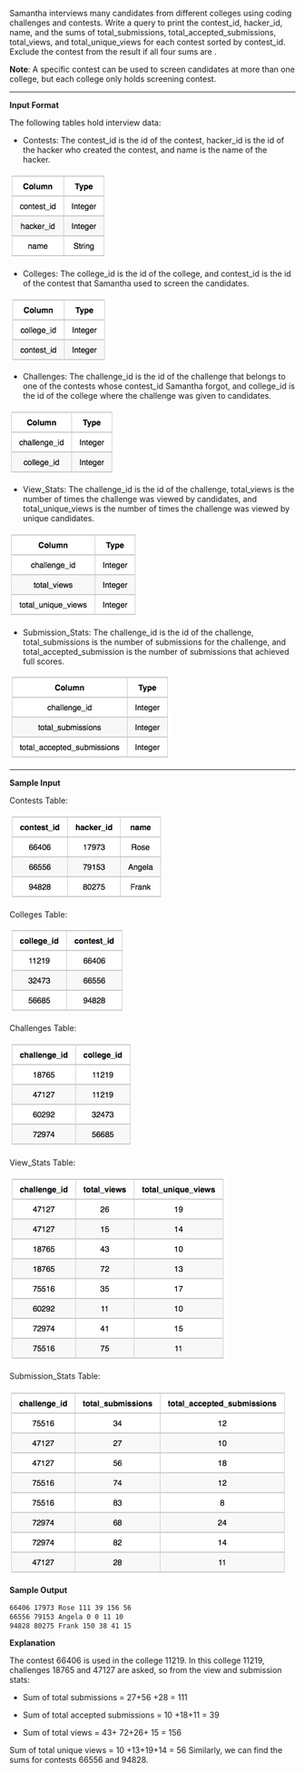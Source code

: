 Samantha interviews many candidates from different colleges using coding
challenges and contests. Write a query to print the contest_id, hacker_id,
name, and the sums of total_submissions, total_accepted_submissions, total_views,
and total_unique_views for each contest sorted by contest_id. Exclude the contest
from the result if all four sums are .

**Note**: A specific contest can be used to screen candidates at more than one college, 
but each college only holds  screening contest.

<hr>

**Input Format**

The following tables hold interview data:

- Contests: The contest_id is the id of the contest, hacker_id is the id of 
the hacker who created the contest, and name is the name of the hacker.

<img src="res/47AM.png">

- Colleges: The college_id is the id of the college, and contest_id is the 
id of the contest that Samantha used to screen the candidates.

<img src="res/56AM.png">

- Challenges: The challenge_id is the id of the challenge that belongs to one
of the contests whose contest_id Samantha forgot, and college_id is the id of 
the college where the challenge was given to candidates.

<img src="res/04AM.png">

- View_Stats: The challenge_id is the id of the challenge, total_views is the
number of times the challenge was viewed by candidates, and total_unique_views
is the number of times the challenge was viewed by unique candidates.

<img src="res/15AM.png">

- Submission_Stats: The challenge_id is the id of the challenge,
total_submissions is the number of submissions for the challenge,
and total_accepted_submission is the number of submissions that achieved full scores.

<img src="res/27AM.png">

<hr>

**Sample Input**

Contests Table:

<img src="res/39AM.png">

Colleges Table:

<img src="res/.22AM.png">

Challenges Table:

<img src="res/.32AM.png">

View_Stats Table:

<img src="res/43AM.png">

Submission_Stats Table:

<img src="res/55AM.png">

**Sample Output**

```
66406 17973 Rose 111 39 156 56
66556 79153 Angela 0 0 11 10
94828 80275 Frank 150 38 41 15
```

**Explanation**

The contest 66406 is used in the college 11219. In this college 11219, challenges 18765 and 47127 are asked, so from
the view and submission stats:

- Sum of total submissions = 27+56 +28 = 111

- Sum of total accepted submissions = 10 +18+11 = 39

- Sum of total views = 43+ 72+26+ 15 = 156

Sum of total unique views = 10 +13+19+14 = 56
Similarly, we can find the sums for contests 66556 and 94828.